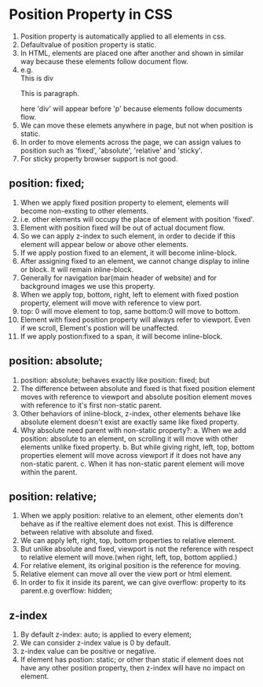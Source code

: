# Position Property in CSS

1. Position property is automatically applied to all elements in css.
2. Defaultvalue of position property is static.
3. In HTML, elements are placed one after another and shown in similar way because these elements follow document flow.
4. e.g. <div>This is div</div><p>This is paragraph.</p>
   here 'div' will appear before 'p' because elements follow documents flow.
5. We can move these elemets anywhere in page, but not when position is static.
6. In order to move elements across the page, we can assign values to position such as 'fixed', 'absolute', 'relative' and 'sticky'.
7. For sticky property browser support is not good.

## position: fixed;

1. When we apply fixed position property to element, elements will become non-exsting to other elements.
2. i.e. other elements will occupy the place of element with position 'fixed'.
3. Element with position fixed will be out of actual document flow.
4. So we can apply z-index to such element, in order to decide if this element will appear below or above other elements.
5. If we apply postion fixed to an element, it will become inline-block.
6. After assigning fixed to an element, we cannot change display to inline or block. It will remain inline-block.
7. Generally for navigation bar(main header of website) and for background images we use this property.
8. When we apply top, bottom, right, left to element with fixed postion property, element will move with reference to view port.
9. top: 0 will move element to top, same bottom:0 will move to bottom.
10. Element with fixed position property will always refer to viewport. Even if we scroll, Element's postion will be unaffected.
11. If we apply postion:fixed to a span, it will become inline-block.

## position: absolute;

1. position: absolute; behaves exactly like position: fixed; but
2. The difference between absolute and fixed is that fixed position element moves with reference to viewport and absolute position element moves with reference to it's first non-static parent.
3. Other behaviors of inline-block, z-index, other elements behave like absolute element doesn't exist are exactly same like fixed property.
4. Why absolute need parent with non-static property?:
   a. When we add position: absolute to an element, on scrolling it will move with other elements unlike fixed property.
   b. But while giving right, left, top, bottom properties element will move across viewport if it does not have any non-static parent.
   c. When it has non-static parent element will move within the parent.

## position: relative;

1. When we apply position: relative to an element, other elements don't behave as if the realtive element does not exist. This is difference between relative with absolute and fixed.
2. We can apply left, right, top, bottom properties to relative element.
3. But unlike absolute and fixed, viewport is not the reference with respect to relative element will move.(when right, left, top, bottom applied.)
4. For relative element, its original position is the reference for moving.
5. Relative element can move all over the view port or html element.
6. In order to fix it inside its parent, we can give overflow: property to its parent.e.g overflow: hidden;

## z-index

1. By default z-index: auto; is applied to every element;
2. We can consider z-index value is 0 by default.
3. z-index value can be positive or negative.
4. If element has postion: static; or other than static if element does not have any other position property, then z-index will have no impact on element.

